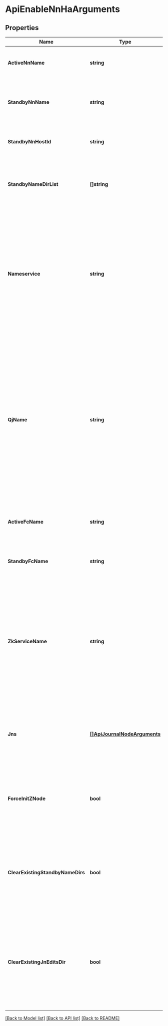 # ApiEnableNnHaArguments

## Properties
Name | Type | Description | Notes
------------ | ------------- | ------------- | -------------
**ActiveNnName** | **string** | Name of the NameNode role that is going to be made Highly Available. | [optional] [default to null]
**StandbyNnName** | **string** | Name of the new Standby NameNode role that will be created during the command (Optional). | [optional] [default to null]
**StandbyNnHostId** | **string** | Id of the host on which new Standby NameNode will be created. | [optional] [default to null]
**StandbyNameDirList** | **[]string** | List of directories for the new Standby NameNode. If not provided then it will use same dirs as Active NameNode. | [optional] [default to null]
**Nameservice** | **string** | Nameservice to be used while enabling Highly Available. It must be specified if Active NameNode isn&#x27;t configured with it. If Active NameNode is already configured, then this need not be specified. However, if it is still specified, it must match the existing config for the Active NameNode. | [optional] [default to null]
**QjName** | **string** | Name of the journal located on each JournalNodes&#x27; filesystem. This can be optionally provided if the config hasn&#x27;t already been set for the Active NameNode. If this isn&#x27;t provided and Active NameNode doesn&#x27;t also have the config, then nameservice is used by default. If Active NameNode already has this configured, then it much match the existing config. | [optional] [default to null]
**ActiveFcName** | **string** | Name of the FailoverController role to be created on Active NameNode&#x27;s host (Optional). | [optional] [default to null]
**StandbyFcName** | **string** | Name of the FailoverController role to be created on Standby NameNode&#x27;s host (Optional). | [optional] [default to null]
**ZkServiceName** | **string** | Name of the ZooKeeper service to be used for Auto-Failover. This MUST be provided if HDFS doesn&#x27;t have a ZooKeeper dependency. If the dependency is already set, then this should be the name of the same ZooKeeper service, but can also be omitted in that case. | [optional] [default to null]
**Jns** | [**[]ApiJournalNodeArguments**](ApiJournalNodeArguments.md) | Arguments for the JournalNodes to be created during the command. Must be provided only if JournalNodes don&#x27;t exist already in HDFS. | [optional] [default to null]
**ForceInitZNode** | **bool** | Boolean indicating if the ZNode should be force initialized if it is already present. Useful while re-enabling High Availability. (Default: TRUE) | [optional] [default to null]
**ClearExistingStandbyNameDirs** | **bool** | Boolean indicating if the existing name directories for Standby NameNode should be cleared during the workflow. Useful while re-enabling High Availability. (Default: TRUE) | [optional] [default to null]
**ClearExistingJnEditsDir** | **bool** | Boolean indicating if the existing edits directories for the JournalNodes for the specified nameservice should be cleared during the workflow. Useful while re-enabling High Availability. (Default: TRUE) | [optional] [default to null]

[[Back to Model list]](../README.md#documentation-for-models) [[Back to API list]](../README.md#documentation-for-api-endpoints) [[Back to README]](../README.md)

